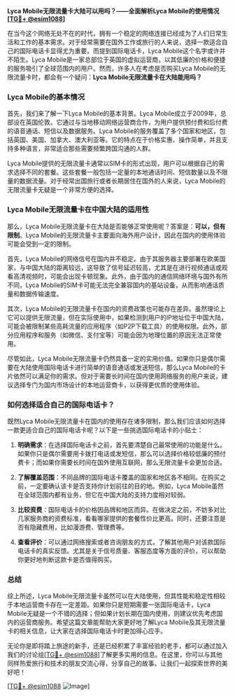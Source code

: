 **Lyca Mobile无限流量卡大陆可以用吗？——全面解析Lyca Mobile的使用情况[[TG💪+ @esim1088](https://t.me/s/esim1088)]**

在当今这个网络无处不在的时代，拥有一个稳定的网络连接已经成为了人们日常生活和工作的基本需求。对于经常需要在国外工作或旅行的人来说，选择一款适合自己的国际电话卡显得尤为重要。而提到国际电话卡，Lyca Mobile这个名字或许并不陌生。Lyca Mobile是一家总部位于英国的虚拟运营商，以其低廉的价格和便捷的服务吸引了全球范围内的用户。然而，许多人在考虑是否购买Lyca Mobile的无限流量卡时，都会有一个疑问：**Lyca Mobile无限流量卡在大陆能用吗？**

### Lyca Mobile的基本情况

首先，我们来了解一下Lyca Mobile的基本背景。Lyca Mobile成立于2009年，总部设在英国伦敦。它通过与当地移动网络运营商合作，为用户提供预付费和后付费的语音通话、短信以及数据服务。Lyca Mobile的服务覆盖了多个国家和地区，包括英国、美国、加拿大、澳大利亚等。它的特点在于价格实惠、操作简单，并且支持多种语言，非常适合那些需要频繁跨国沟通的人群。

Lyca Mobile提供的无限流量卡通常以SIM卡的形式出现，用户可以根据自己的需求选择不同的套餐。这些套餐一般包括一定量的本地通话时间、短信数量以及不限量的数据流量。对于经常出国旅行或者长期居住在国外的人来说，Lyca Mobile的无限流量卡无疑是一个非常方便的选择。

### Lyca Mobile无限流量卡在中国大陆的适用性

那么，Lyca Mobile无限流量卡在大陆是否能够正常使用呢？答案是：**可以，但有限制**。Lyca Mobile的无限流量卡主要面向海外用户设计，因此在国内的使用体验可能会受到一定的限制。

首先，Lyca Mobile的网络信号在国内并不稳定。由于其服务器主要部署在欧美国家，与中国大陆的距离较远，这导致了信号延迟较高，尤其是在进行视频通话或观看高清视频时，可能会出现卡顿现象。此外，由于国内的通信网络环境与国外有所不同，Lyca Mobile的SIM卡可能无法完全兼容国内的基站设备，从而影响通话质量和数据传输速度。

其次，Lyca Mobile的无限流量卡在国内的资费政策也可能存在差异。虽然理论上它可以提供无限流量，但在实际使用中，如果检测到用户的IP地址位于中国大陆，可能会被限制某些高耗流量的应用程序（如P2P下载工具）的使用权限。此外，部分应用程序和服务（如微信、支付宝等）可能会因为地理位置的原因无法正常使用。

尽管如此，Lyca Mobile无限流量卡仍然具备一定的实用价值。如果你只是偶尔需要在大陆使用国际电话卡进行简单的语音通话或发送短信，那么Lyca Mobile的卡片依然可以满足你的需求。但对于需要长时间在国内使用网络服务的用户来说，建议选择专门为国内市场设计的本地运营商卡，以获得更优质的使用体验。

### 如何选择适合自己的国际电话卡？

既然Lyca Mobile无限流量卡在国内的使用存在诸多限制，那么我们应该如何选择一款更适合自己的国际电话卡呢？以下是一些挑选国际电话卡的小贴士：

1. **明确需求**：在选择国际电话卡之前，首先要清楚自己最常使用的功能是什么。如果你只是偶尔需要用卡拨打电话或发短信，那么可以选择价格较低廉的预付费卡；而如果你需要长时间在国外使用互联网，那么无限流量卡会更加合适。

2. **了解覆盖范围**：不同品牌的国际电话卡覆盖的国家和地区各不相同。在购买之前，一定要确认该卡是否支持你计划前往的目的地。例如，Lyca Mobile虽然在全球范围内都有业务，但它在中国大陆的支持力度相对较弱。

3. **比较资费**：国际电话卡的价格因品牌和地区而异。在做决定之前，不妨多对比几家服务商的资费标准，看看哪家提供的套餐性价比更高。同时，还要注意是否有隐藏费用，比如漫游费、管理费等。

4. **查看评价**：可以通过网络搜索或者咨询朋友的方式，了解其他用户对该款国际电话卡的真实反馈。尤其是关于信号质量、客服态度等方面的评价，可以帮助你更好地判断这款卡是否值得购买。

### 总结

综上所述，Lyca Mobile无限流量卡虽然可以在大陆使用，但其性能和稳定性相较于本地运营商卡存在一定差距。如果你只是短期需要一张国际电话卡，Lyca Mobile无疑是一个不错的选择；但如果计划长期在国内使用，则建议优先考虑国内的运营商服务。希望这篇文章能帮助大家更好地了解Lyca Mobile及其无限流量卡的相关信息，让大家在选择国际电话卡时更加得心应手。

无论你是即将踏上旅途的新手，还是已经积累了丰富经验的老手，都可以通过加入我们的讨论组[[TG💪+ @esim1088](https://t.me/s/esim1088)]了解更多实用的信息。在这里，你可以与其他同样热爱旅行和技术的朋友交流心得，分享自己的故事。让我们一起探索世界的美好吧！

[[TG💪+ @esim1088](https://t.me/s/esim1088) ![Image](https://i.postimg.cc/4NQfJmqS/Snipaste-2025-05-13-00-14-12.png)]